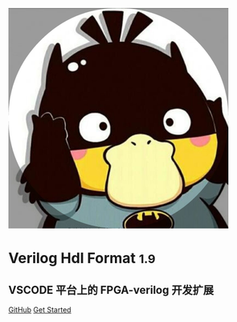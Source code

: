 <!-- _coverpage.md -->

![logo](./images/duck.png)

# Verilog Hdl Format  <small>1.9</small>

## VSCODE 平台上的 FPGA-verilog 开发扩展

[GitHub](https://github.com/1391074994/Verilog-Hdl-Format)
[Get Started](README.md)
